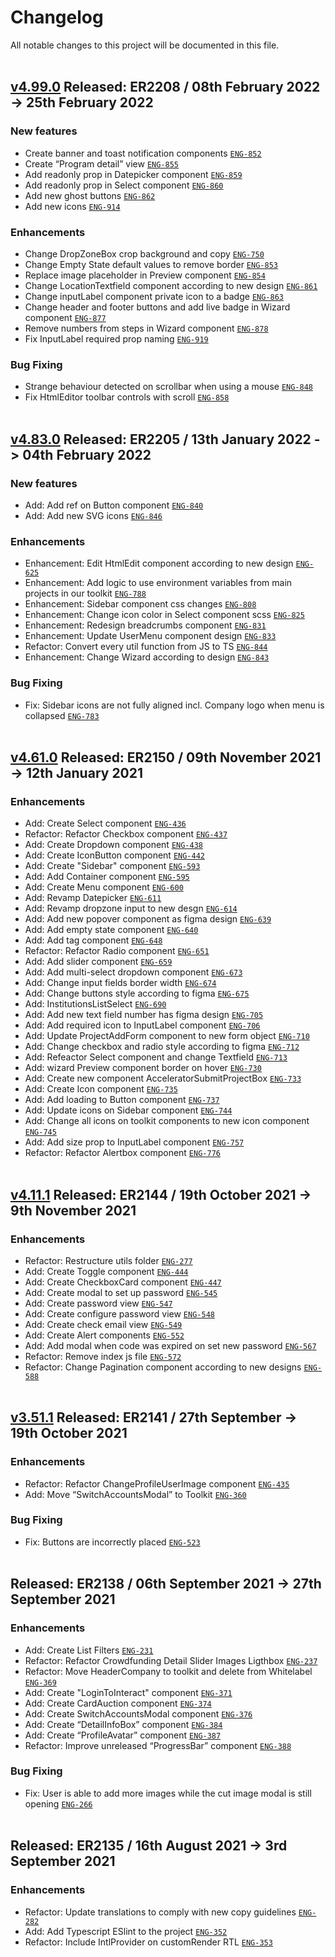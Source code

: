 # Changelog

All notable changes to this project will be documented in this file.
<br>
<br>

## [v4.99.0](https://github.com/esolidar/toolkit/compare/v4.83.0...v4.99.0) Released: ER2208 / 08th February 2022 -> 25th February 2022

### New features

- Create banner and toast notification components [`ENG-852`](https://github.com/esolidar/toolkit/pulls?q=ENG-852)
- Create “Program detail” view [`ENG-855`](https://github.com/esolidar/toolkit/pulls?q=ENG-855)
- Add readonly prop in Datepicker component [`ENG-859`](https://github.com/esolidar/toolkit/pulls?q=ENG-859)
- Add readonly prop in Select component [`ENG-860`](https://github.com/esolidar/toolkit/pulls?q=ENG-860)
- Add new ghost buttons [`ENG-862`](https://github.com/esolidar/toolkit/pulls?q=ENG-862)
- Add new icons [`ENG-914`](https://github.com/esolidar/toolkit/pulls?q=ENG-914)

### Enhancements

- Change DropZoneBox crop background and copy [`ENG-750`](https://github.com/esolidar/toolkit/pulls?q=ENG-750)
- Change Empty State default values to remove border [`ENG-853`](https://github.com/esolidar/toolkit/pulls?q=ENG-853)
- Replace image placeholder in Preview component [`ENG-854`](https://github.com/esolidar/toolkit/pulls?q=ENG-854)
- Change LocationTextfield component according to new design [`ENG-861`](https://github.com/esolidar/toolkit/pulls?q=ENG-861)
- Change inputLabel component private icon to a badge [`ENG-863`](https://github.com/esolidar/toolkit/pulls?q=ENG-863)
- Change header and footer buttons and add live badge in Wizard component [`ENG-877`](https://github.com/esolidar/toolkit/pulls?q=ENG-877)
- Remove numbers from steps in Wizard component [`ENG-878`](https://github.com/esolidar/toolkit/pulls?q=ENG-878)
- Fix InputLabel required prop naming [`ENG-919`](https://github.com/esolidar/toolkit/pulls?q=ENG-919)

### Bug Fixing

- Strange behaviour detected on scrollbar when using a mouse [`ENG-848`](https://github.com/esolidar/toolkit/pulls?q=ENG-848)
- Fix HtmlEditor toolbar controls with scroll [`ENG-858`](https://github.com/esolidar/toolkit/pulls?q=ENG-858)
  <br>
  <br>

## [v4.83.0](https://github.com/esolidar/toolkit/compare/v4.61.0...v4.83.0) Released: ER2205 / 13th January 2022 -> 04th February 2022

### New features

- Add: Add ref on Button component [`ENG-840`](https://github.com/esolidar/toolkit/pulls?q=ENG-840)
- Add: Add new SVG icons [`ENG-846`](https://github.com/esolidar/toolkit/pulls?q=ENG-846)

### Enhancements

- Enhancement: Edit HtmlEdit component according to new design [`ENG-625`](https://github.com/esolidar/toolkit/pulls?q=ENG-625)
- Enhancement: Add logic to use environment variables from main projects in our toolkit [`ENG-788`](https://github.com/esolidar/toolkit/pulls?q=ENG-788)
- Enhancement: Sidebar component css changes [`ENG-808`](https://github.com/esolidar/toolkit/pulls?q=ENG-808)
- Enhancement: Change icon color in Select component scss [`ENG-825`](https://github.com/esolidar/toolkit/pulls?q=ENG-825)
- Enhancement: Redesign breadcrumbs component [`ENG-831`](https://github.com/esolidar/toolkit/pulls?q=ENG-831)
- Enhancement: Update UserMenu component design [`ENG-833`](https://github.com/esolidar/toolkit/pulls?q=ENG-833)
- Refactor: Convert every util function from JS to TS [`ENG-844`](https://github.com/esolidar/toolkit/pulls?q=ENG-844)
- Enhancement: Change Wizard according to design [`ENG-843`](https://github.com/esolidar/toolkit/pulls?q=ENG-843)

### Bug Fixing

- Fix: Sidebar icons are not fully aligned incl. Company logo when menu is collapsed [`ENG-783`](https://github.com/esolidar/toolkit/pulls?q=ENG-783)
  <br>
  <br>

## [v4.61.0](https://github.com/esolidar/toolkit/compare/v4.11.1...v4.61.0) Released: ER2150 / 09th November 2021 -> 12th January 2021

### Enhancements

- Add: Create Select component [`ENG-436`](https://github.com/esolidar/toolkit/pulls?q=ENG-436)
- Refactor: Refactor Checkbox component [`ENG-437`](https://github.com/esolidar/toolkit/pulls?q=ENG-437)
- Add: Create Dropdown component [`ENG-438`](https://github.com/esolidar/toolkit/pulls?q=ENG-438)
- Add: Create IconButton component [`ENG-442`](https://github.com/esolidar/toolkit/pulls?q=ENG-442)
- Add: Create "Sidebar" component [`ENG-593`](https://github.com/esolidar/toolkit/pulls?q=ENG-593)
- Add: Add Container component [`ENG-595`](https://github.com/esolidar/toolkit/pulls?q=ENG-595)
- Add: Create Menu component [`ENG-600`](https://github.com/esolidar/toolkit/pulls?q=ENG-600)
- Add: Revamp Datepicker [`ENG-611`](https://github.com/esolidar/toolkit/pulls?q=ENG-611)
- Add: Revamp dropzone input to new desgn [`ENG-614`](https://github.com/esolidar/toolkit/pulls?q=ENG-614)
- Add: Add new popover component as figma design [`ENG-639`](https://github.com/esolidar/toolkit/pulls?q=ENG-639)
- Add: Add empty state component [`ENG-640`](https://github.com/esolidar/toolkit/pulls?q=ENG-640)
- Add: Add tag component [`ENG-648`](https://github.com/esolidar/toolkit/pulls?q=ENG-648)
- Refactor: Refactor Radio component [`ENG-651`](https://github.com/esolidar/toolkit/pulls?q=ENG-651)
- Add: Add slider component [`ENG-659`](https://github.com/esolidar/toolkit/pulls?q=ENG-659)
- Add: Add multi-select dropdown component [`ENG-673`](https://github.com/esolidar/toolkit/pulls?q=ENG-673)
- Add: Change input fields border width [`ENG-674`](https://github.com/esolidar/toolkit/pulls?q=ENG-674)
- Add: Change buttons style according to figma [`ENG-675`](https://github.com/esolidar/toolkit/pulls?q=ENG-675)
- Add: InstitutionsListSelect [`ENG-690`](https://github.com/esolidar/toolkit/pulls?q=ENG-690)
- Add: Add new text field number has figma design [`ENG-705`](https://github.com/esolidar/toolkit/pulls?q=ENG-705)
- Add: Add required icon to InputLabel component [`ENG-706`](https://github.com/esolidar/toolkit/pulls?q=ENG-706)
- Add: Update ProjectAddForm component to new form object [`ENG-710`](https://github.com/esolidar/toolkit/pulls?q=ENG-710)
- Add: Change checkbox and radio style according to figma [`ENG-712`](https://github.com/esolidar/toolkit/pulls?q=ENG-712)
- Add: Refeactor Select component and change Textfield [`ENG-713`](https://github.com/esolidar/toolkit/pulls?q=ENG-713)
- Add: wizard Preview component border on hover [`ENG-730`](https://github.com/esolidar/toolkit/pulls?q=ENG-730)
- Add: Create new component AcceleratorSubmitProjectBox [`ENG-733`](https://github.com/esolidar/toolkit/pulls?q=ENG-733)
- Add: Create Icon component [`ENG-735`](https://github.com/esolidar/toolkit/pulls?q=ENG-735)
- Add: Add loading to Button component [`ENG-737`](https://github.com/esolidar/toolkit/pulls?q=ENG-737)
- Add: Update icons on Sidebar component [`ENG-744`](https://github.com/esolidar/toolkit/pulls?q=ENG-744)
- Add: Change all icons on toolkit components to new icon component [`ENG-745`](https://github.com/esolidar/toolkit/pulls?q=ENG-745)
- Add: Add size prop to InputLabel component [`ENG-757`](https://github.com/esolidar/toolkit/pulls?q=ENG-757)
- Refactor: Refactor Alertbox component [`ENG-776`](https://github.com/esolidar/toolkit/pulls?q=ENG-776)
  <br>
  <br>

## [v4.11.1](https://github.com/esolidar/toolkit/compare/v3.51.1...v4.11.1) Released: ER2144 / 19th October 2021 -> 9th November 2021

### Enhancements

- Refactor: Restructure utils folder [`ENG-277`](https://github.com/esolidar/toolkit/pulls?q=ENG-277)
- Add: Create Toggle component [`ENG-444`](https://github.com/esolidar/toolkit/pulls?q=ENG-444)
- Add: Create CheckboxCard component [`ENG-447`](https://github.com/esolidar/toolkit/pulls?q=ENG-447)
- Add: Create modal to set up password [`ENG-545`](https://github.com/esolidar/toolkit/pulls?q=ENG-545)
- Add: Create password view [`ENG-547`](https://github.com/esolidar/toolkit/pulls?q=ENG-547)
- Add: Create configure password view [`ENG-548`](https://github.com/esolidar/toolkit/pulls?q=ENG-548)
- Add: Create check email view [`ENG-549`](https://github.com/esolidar/toolkit/pulls?q=ENG-549)
- Add: Create Alert components [`ENG-552`](https://github.com/esolidar/toolkit/pulls?q=ENG-552)
- Add: Add modal when code was expired on set new password [`ENG-567`](https://github.com/esolidar/toolkit/pulls?q=ENG-567)
- Refactor: Remove index js file [`ENG-572`](https://github.com/esolidar/toolkit/pulls?q=ENG-572)
- Refactor: Change Pagination component according to new designs [`ENG-588`](https://github.com/esolidar/toolkit/pulls?q=ENG-588)
  <br>
  <br>

## [v3.51.1](https://github.com/esolidar/toolkit/compare/v3.30.0...v3.51.1) Released: ER2141 / 27th September -> 19th October 2021

### Enhancements

- Refactor: Refactor ChangeProfileUserImage component [`ENG-435`](https://github.com/esolidar/toolkit/pulls?q=ENG-435)
- Add: Move “SwitchAccountsModal” to Toolkit [`ENG-360`](https://github.com/esolidar/toolkit/pulls?q=ENG-360)

### Bug Fixing

- Fix: Buttons are incorrectly placed [`ENG-523`](https://github.com/esolidar/toolkit/pulls?q=ENG-523)
  <br>
  <br>

## Released: ER2138 / 06th September 2021 -> 27th September 2021

### Enhancements

- Add: Create List Filters [`ENG-231`](https://github.com/esolidar/toolkit/pulls?q=ENG-231)
- Refactor: Refactor Crowdfunding Detail Slider Images Ligthbox [`ENG-237`](https://github.com/esolidar/toolkit/pulls?q=ENG-237)
- Refactor: Move HeaderCompany to toolkit and delete from Whitelabel [`ENG-369`](https://github.com/esolidar/toolkit/pulls?q=ENG-369)
- Add: Create "LoginToInteract" component [`ENG-371`](https://github.com/esolidar/toolkit/pulls?q=ENG-371)
- Add: Create CardAuction component [`ENG-374`](https://github.com/esolidar/toolkit/pulls?q=ENG-374)
- Add: Create SwitchAccountsModal component [`ENG-376`](https://github.com/esolidar/toolkit/pulls?q=ENG-376)
- Add: Create “DetailInfoBox” component [`ENG-384`](https://github.com/esolidar/toolkit/pulls?q=ENG-384)
- Add: Create “ProfileAvatar” component [`ENG-387`](https://github.com/esolidar/toolkit/pulls?q=ENG-387)
- Refactor: Improve unreleased “ProgressBar” component [`ENG-388`](https://github.com/esolidar/toolkit/pulls?q=ENG-388)

### Bug Fixing

- Fix: User is able to add more images while the cut image modal is still opening [`ENG-266`](https://github.com/esolidar/toolkit/pulls?q=ENG-266)
  <br>
  <br>

## Released: ER2135 / 16th August 2021 -> 3rd September 2021

### Enhancements

- Refactor: Update translations to comply with new copy guidelines [`ENG-282`](https://github.com/esolidar/toolkit/pulls?q=ENG-282)
- Add: Add Typescript ESlint to the project [`ENG-352`](https://github.com/esolidar/toolkit/pulls?q=ENG-352)
- Refactor: Include IntlProvider on customRender RTL [`ENG-353`](https://github.com/esolidar/toolkit/pulls?q=ENG-353)
